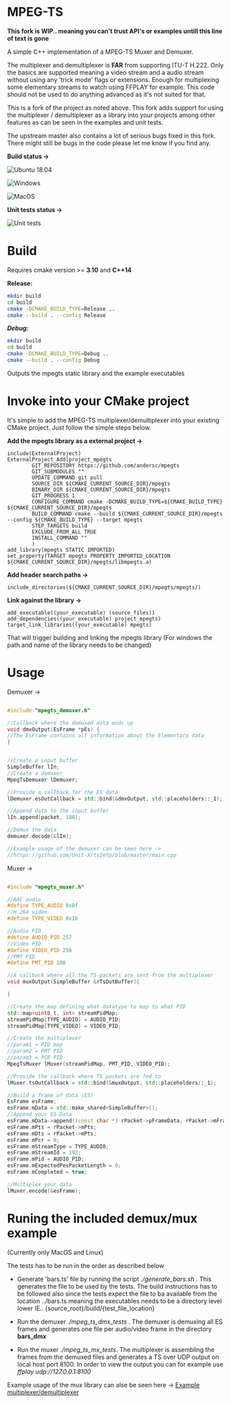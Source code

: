 # MPEG-TS

**This fork is WIP.. meaning you can't trust API's or examples untill this line of text is gone**

A simple C++ implementation of a MPEG-TS Muxer and Demuxer.

The multiplexer and demultiplexer is **FAR** from supporting ITU-T H.222. Only the basics are supported meaning a video stream and a audio stream without using any 'trick mode' flags or extensions. Enough for multiplexing some elementary streams to watch using FFPLAY for example. This code should not be used to do anything advanced as it's not suited for that.

This is a fork of the project as noted above. This fork adds support for using the multiplexer / demultiplexer as a library into your projects among other features as can be seen in the examples and unit tests.

The upstream master also contains a lot of serious bugs fixed in this fork. There might still be bugs in the code please let me know if you find any.


**Build status ->**

![Ubuntu 18.04](https://github.com/andersc/mpegts/workflows/Ubuntu%2018.04/badge.svg)

![Windows](https://github.com/andersc/mpegts/workflows/Windows/badge.svg)

![MacOS](https://github.com/andersc/mpegts/workflows/MacOS/badge.svg)

**Unit tests status ->**

![Unit tests](https://github.com/andersc/mpegts/workflows/Unit%20tests/badge.svg)


# Build

Requires cmake version >= **3.10** and **C++14**

**Release:**

```sh
mkdir build
cd build
cmake -DCMAKE_BUILD_TYPE=Release ..
cmake --build . --config Release
```

***Debug:***

```sh
mkdir build
cd build
cmake -DCMAKE_BUILD_TYPE=Debug ..
cmake --build . --config Debug
```

Outputs the mpegts static library and the example executables 

# Invoke into your CMake project

It's simple to add the MPEG-TS multiplexer/demultiplexer into your existing CMake project. Just follow the simple steps below.

**Add the mpegts library as a external project ->**

```
include(ExternalProject)
ExternalProject_Add(project_mpegts
        GIT_REPOSITORY https://github.com/andersc/mpegts
        GIT_SUBMODULES ""
        UPDATE_COMMAND git pull
        SOURCE_DIR ${CMAKE_CURRENT_SOURCE_DIR}/mpegts
        BINARY_DIR ${CMAKE_CURRENT_SOURCE_DIR}/mpegts
        GIT_PROGRESS 1
        CONFIGURE_COMMAND cmake -DCMAKE_BUILD_TYPE=${CMAKE_BUILD_TYPE} ${CMAKE_CURRENT_SOURCE_DIR}/mpegts
        BUILD_COMMAND cmake --build ${CMAKE_CURRENT_SOURCE_DIR}/mpegts --config ${CMAKE_BUILD_TYPE} --target mpegts
        STEP_TARGETS build
        EXCLUDE_FROM_ALL TRUE
        INSTALL_COMMAND ""
        )
add_library(mpegts STATIC IMPORTED)
set_property(TARGET mpegts PROPERTY IMPORTED_LOCATION ${CMAKE_CURRENT_SOURCE_DIR}/mpegts/libmpegts.a)
```

**Add header search paths ->**

```
include_directories(${CMAKE_CURRENT_SOURCE_DIR}/mpegts/mpegts/)
```

**Link against the library ->**

```
add_executable((your_executable) (source_files))
add_dependencies((your_executable) project_mpegts)
target_link_libraries((your_executable) mpegts)
```


That will trigger building and linking the mpegts library
(For windows the path and name of the library needs to be changed)


# Usage

Demuxer ->

```cpp

#include "mpegts_demuxer.h"

//Callback where the demuxed data ends up
void dmxOutput(EsFrame *pEs) {
//The EsFrame contains all information about the Elementary data
}


//Create a input buffer
SimpleBuffer lIn;
//Create a demuxer
MpegTsDemuxer lDemuxer;

//Provide a callback for the ES data
lDemuxer.esOutCallback = std::bind(&dmxOutput, std::placeholders::_1);

//Append data to the input buffer 
lIn.append(packet, 188);

//Demux the data
demuxer.decode(&lIn);

//Example usage of the demuxer can be seen here ->
//https://github.com/Unit-X/ts2efp/blob/master/main.cpp


```

Muxer ->
 
```cpp

#include "mpegts_muxer.h"

//AAC audio
#define TYPE_AUDIO 0x0f
//H.264 video
#define TYPE_VIDEO 0x1b

//Audio PID
#define AUDIO_PID 257
//Video PID
#define VIDEO_PID 256
//PMT PID
#define PMT_PID 100

//A callback where all the TS-packets are sent from the multiplexer
void muxOutput(SimpleBuffer &rTsOutBuffer){

}

//Create the map defining what datatype to map to what PID
std::map<uint8_t, int> streamPidMap;
streamPidMap[TYPE_AUDIO] = AUDIO_PID;
streamPidMap[TYPE_VIDEO] = VIDEO_PID;

//Create the multiplexer
//param1 = PID map
//param2 = PMT PID 
//param3 = PCR PID
MpegTsMuxer lMuxer(streamPidMap, PMT_PID, VIDEO_PID);

//Provide the callback where TS packets are fed to
lMuxer.tsOutCallback = std::bind(&muxOutput, std::placeholders::_1);

//Build a frame of data (ES)
EsFrame esFrame;
esFrame.mData = std::make_shared<SimpleBuffer>();
//Append your ES-Data
esFrame.mData->append((const char *) rPacket->pFrameData, rPacket->mFrameSize);
esFrame.mPts = rPacket->mPts;
esFrame.mDts = rPacket->mPts;
esFrame.mPcr = 0;
esFrame.mStreamType = TYPE_AUDIO;
esFrame.mStreamId = 192;
esFrame.mPid = AUDIO_PID;
esFrame.mExpectedPesPacketLength = 0;
esFrame.mCompleted = true;

//Multiplex your data
lMuxer.encode(&esFrame);

```

# Runing the included demux/mux example

(Currently only MacOS and Linux)

The tests has to be run in the order as described below

* Generate 'bars.ts' file by running the script *./generate_bars.sh* . This generates the file to be used by the tests. The build instructions has to be followed also since the tests expect the file to ba available from the location ../bars.ts meaning the executables needs to be a directory level lower IE.. {source_root}/build/{test_file_location}

* Run the demuxer *./mpeg_ts_dmx_tests* . The demuxer is demuxing all ES frames and generates one file per audio/video frame in the directory **bars_dmx**

* Run the muxer *./mpeg_ts_mx_tests*. The multiplexer is assembling the frames from the demuxed files and generates a TS over UDP output on local host port 8100. In order to view the output you can for example use *ffplay udp://127.0.0.1:8100*



   

Example usage of the mux library can alse be seen here -> [Example multiplexer/demultiplexer](https://github.com/Unit-X/ts2efp)
